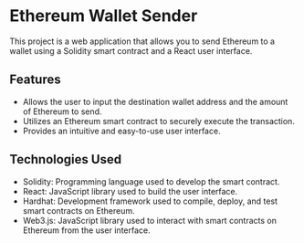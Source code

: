 # Ethereum Wallet Sender

This project is a web application that allows you to send Ethereum to a wallet using a Solidity smart contract and a React user interface.

## Features

- Allows the user to input the destination wallet address and the amount of Ethereum to send.
- Utilizes an Ethereum smart contract to securely execute the transaction.
- Provides an intuitive and easy-to-use user interface.

## Technologies Used

- Solidity: Programming language used to develop the smart contract.
- React: JavaScript library used to build the user interface.
- Hardhat: Development framework used to compile, deploy, and test smart contracts on Ethereum.
- Web3.js: JavaScript library used to interact with smart contracts on Ethereum from the user interface.
